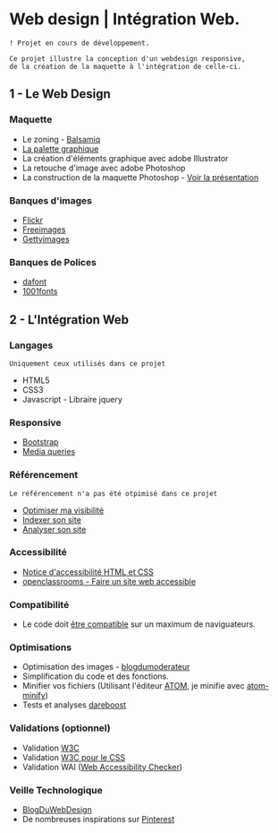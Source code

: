 # Web design | Intégration Web.

```
! Projet en cours de développement.

Ce projet illustre la conception d'un webdesign responsive,
de la création de la maquette à l'intégration de celle-ci.

```
## 1 -  Le Web Design

### Maquette

* Le zoning - [Balsamiq](https://balsamiq.com/)
* [La palette graphique](https://color.adobe.com/fr/)
* La création d'éléments graphique avec adobe Illustrator
* La retouche d'image avec adobe Photoshop
* La construction de la maquette Photoshop - [Voir la présentation](https://github.com/anthoviso/Web-design---Web-Integration/blob/master/doc/Maquette.md)

### Banques d'images

* [Flickr](https://www.flickr.com/)
* [Freeimages](http://fr.freeimages.com/)
* [Gettyimages](http://www.gettyimages.fr/)

### Banques de Polices

* [dafont](http://www.dafont.com/fr/)
* [1001fonts](http://www.1001fonts.com/)

## 2 - L'Intégration Web
### Langages

``` Uniquement ceux utilisés dans ce projet ```
* HTML5
* CSS3
* Javascript - Libraire jquery

### Responsive

* [Bootstrap](http://getbootstrap.com/)
* [Media queries](http://www.alsacreations.com/article/lire/930-css3-media-queries.html)

### Référencement

``` Le référencement n'a pas été otpimisé dans ce projet ```

* [Optimiser ma visibilité](https://openclassrooms.com/courses/ameliorez-la-visibilite-de-votre-site-grace-au-referencement)
* [Indexer son site](https://aide.jimdo.com/seo/le-r%C3%A9f%C3%A9rencement-c-est-quoi/indexation/)
* [Analyser son site](https://www.google.com/intl/fr_fr/analytics/)

### Accessibilité

* [Notice d'accessibilité HTML et CSS](http://wiki.accede-web.com/notices/html-css)
* [openclassrooms - Faire un site web accessible](https://openclassrooms.com/courses/faire-un-site-web-accessible)

### Compatibilité

* Le code doit [être compatible](http://www.blogintegrateur.fr/10-outils-pour-tester-la-compatibilite-de-votre-site/) sur un maximum de naviguateurs.

### Optimisations

* Optimisation des images -  [blogdumoderateur](http://www.blogdumoderateur.com/optimiser-image/)
* Simplification du code et des fonctions.
* Minifier vos fichiers (Utilisant l'éditeur [ATOM](https://atom.io/), je minifie avec [atom-minify](https://atom.io/packages/atom-minify))
* Tests et analyses [dareboost](https://www.dareboost.com/fr/home)

### Validations (optionnel)

* Validation [W3C](https://validator.w3.org/)
* Validation [W3C pour le CSS](https://jigsaw.w3.org/css-validator/)
* Validation WAI ([Web Accessibility Checker](http://achecker.ca/checker/index.php))

### Veille Technologique

* [BlogDuWebDesign](https://www.blogduwebdesign.com/)
* De nombreuses inspirations sur [Pinterest](https://fr.pinterest.com/webdesigns/web-design-inspiration/)
